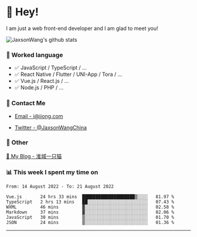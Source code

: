 # 👋 Hey!

I am just a web front-end developer and I am glad to meet you!

![JaxsonWang's github stats](https://github-readme-stats.vercel.app/api?username=JaxsonWang&&show_icons=true&&title_color=1abc9c&&icon_color=1abc9c)


### 📝 Worked language

- ✅ JavaScript / TypeScript / ...
- ✅ React Native / Flutter / UNI-App / Tora / ...
- ✅ Vue.js / React.js / ...
- ✅ Node.js / PHP / ...

### 📮 Contact Me

- [Email - i@iiong.com](mailto:i@iiong.com)

- [Twitter - @JaxsonWangChina](https://twitter.com/JaxsonWangChina)

### 🤪 Other

[📌 My Blog - 淮城一只猫](https://iiong.com)

### 📊 This week I spent my time on

<!--START_SECTION:waka-->

```text
From: 14 August 2022 - To: 21 August 2022

Vue.js       24 hrs 33 mins  ████████████████████▒░░░░   81.97 %
TypeScript   2 hrs 13 mins   ██░░░░░░░░░░░░░░░░░░░░░░░   07.43 %
WXML         46 mins         ▓░░░░░░░░░░░░░░░░░░░░░░░░   02.58 %
Markdown     37 mins         ▓░░░░░░░░░░░░░░░░░░░░░░░░   02.06 %
JavaScript   30 mins         ▒░░░░░░░░░░░░░░░░░░░░░░░░   01.70 %
JSON         24 mins         ▒░░░░░░░░░░░░░░░░░░░░░░░░   01.36 %
```

<!--END_SECTION:waka-->

---
